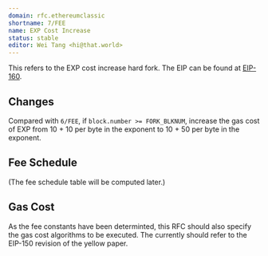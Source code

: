 ```yaml
---
domain: rfc.ethereumclassic
shortname: 7/FEE
name: EXP Cost Increase
status: stable
editor: Wei Tang <hi@that.world>
---
```


This refers to the EXP cost increase hard fork. The EIP can be found
at [EIP-160](https://github.com/ethereum/EIPs/issues/160).

## Changes

Compared with `6/FEE`, if `block.number >= FORK_BLKNUM`, increase the
gas cost of EXP from 10 + 10 per byte in the exponent to 10 + 50 per
byte in the exponent.

## Fee Schedule

(The fee schedule table will be computed later.)

## Gas Cost

As the fee constants have been determinted, this RFC should also specify the gas cost algorithms to be executed. The currently should refer to the EIP-150 revision of the yellow paper.
